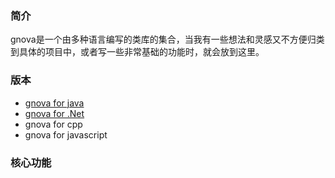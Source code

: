 ### 简介
gnova是一个由多种语言编写的类库的集合，当我有一些想法和灵感又不方便归类到具体的项目中，或者写一些非常基础的功能时，就会放到这里。
### 版本
* [gnova for java](https://github.com/birderyu/gnova4j)
* [gnova for .Net](https://github.com/birderyu/gnova4net)
* gnova for cpp
* gnova for javascript
### 核心功能

